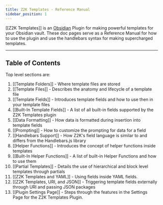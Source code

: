 ```yaml
---
title: Z2K Templates - Reference Manual
sidebar_position: 1
---
```

[[Z2K Templates]] is an [Obsidian](https://obsidian.md) Plugin for making powerful templates for your Obsidian vault. These doc pages serve as a Reference Manual for how to use the plugin and use the handlebars syntax for making supercharged templates.

---
## Table of Contents

Top level sections are:
1. [[Template Folders]] - Where template files are stored
2. [[Template Files]] - Describes the anatomy and lifecycle of a template file
3. [[Template Fields]] - Introduces template fields and how to use then in your template files
4. [[Built-In Template Fields]] - A list of all built-in fields supported by the Z2K Templates plugin
5. [[Data Formatting]] - How data is formatted during insertion into template fields
6. [[Prompting]] - How to customize the prompting for data for a field
7. [[Handlebars Support]] - How Z2K's field language is similar to and differs from the Handlebars.js library
8. [[Helper Functions]] - Introduces the concept of helper functions inside templates
9. [[Built-In Helper Functions]] - A list of built-in Helper Functions and how to use them
10. [[Partial Templates]] - Details the use of hierarchical and block level templates through partials
11. [[Z2K Templates and YAML]] - Using fields inside YAML fields.
12. [[Z2K Templates, URI, and JSON]] - Triggering template fields externally through URI and passing JSON packages
13. [[Plugin Settings Page]] - Steps through the features in the Settings Page for the Z2K Templates Plugin.
